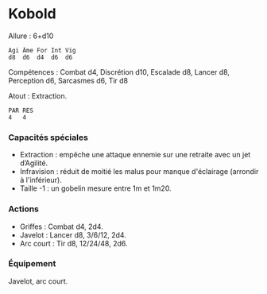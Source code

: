 # Kobold

Allure : 6+d10

	Agi	Âme	For	Int	Vig
	d8	d6	d4	d6	d6

Compétences : Combat d4, Discrétion d10, Escalade d8, Lancer d8, Perception d6, Sarcasmes d6, Tir d8

Atout : Extraction.

	PAR	RES
	4	4

### Capacités spéciales
- Extraction : empêche une attaque ennemie sur une retraite avec un jet d’Agilité.
- Infravision : réduit de moitié les malus pour manque d'éclairage (arrondir à l'inférieur).
- Taille -1 : un gobelin mesure entre 1m et 1m20.

### Actions
- Griffes : Combat d4, 2d4.
- Javelot : Lancer d8, 3/6/12, 2d4.
- Arc court : Tir d8, 12/24/48, 2d6.

### Équipement
Javelot, arc court.
